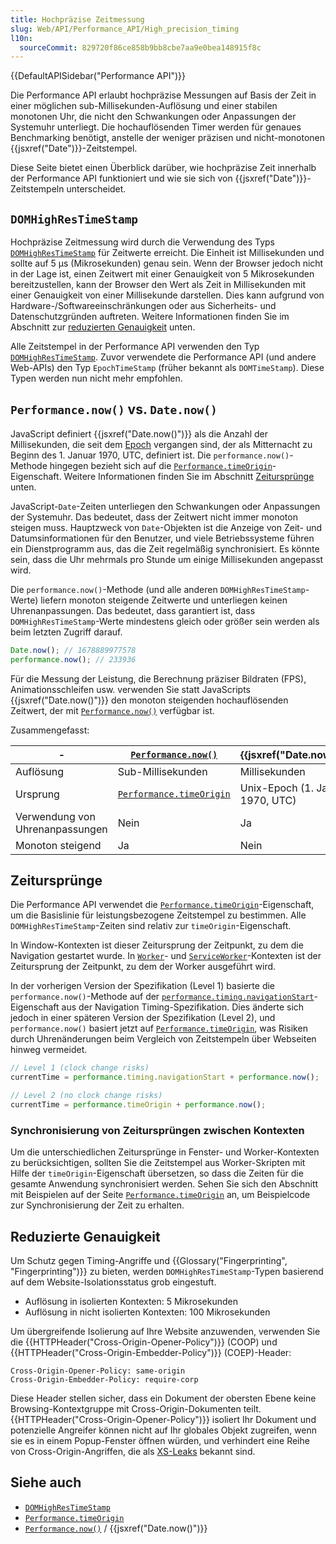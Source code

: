 ```yaml
---
title: Hochpräzise Zeitmessung
slug: Web/API/Performance_API/High_precision_timing
l10n:
  sourceCommit: 829720f86ce858b9bb8cbe7aa9e0bea148915f8c
---
```


{{DefaultAPISidebar("Performance API")}}

Die Performance API erlaubt hochpräzise Messungen auf Basis der Zeit in einer möglichen sub-Millisekunden-Auflösung und einer stabilen monotonen Uhr, die nicht den Schwankungen oder Anpassungen der Systemuhr unterliegt. Die hochauflösenden Timer werden für genaues Benchmarking benötigt, anstelle der weniger präzisen und nicht-monotonen {{jsxref("Date")}}-Zeitstempel.

Diese Seite bietet einen Überblick darüber, wie hochpräzise Zeit innerhalb der Performance API funktioniert und wie sie sich von {{jsxref("Date")}}-Zeitstempeln unterscheidet.

## `DOMHighResTimeStamp`

Hochpräzise Zeitmessung wird durch die Verwendung des Typs [`DOMHighResTimeStamp`](/de/docs/Web/API/DOMHighResTimeStamp) für Zeitwerte erreicht. Die Einheit ist Millisekunden und sollte auf 5 µs (Mikrosekunden) genau sein. Wenn der Browser jedoch nicht in der Lage ist, einen Zeitwert mit einer Genauigkeit von 5 Mikrosekunden bereitzustellen, kann der Browser den Wert als Zeit in Millisekunden mit einer Genauigkeit von einer Millisekunde darstellen. Dies kann aufgrund von Hardware-/Softwareeinschränkungen oder aus Sicherheits- und Datenschutzgründen auftreten. Weitere Informationen finden Sie im Abschnitt zur [reduzierten Genauigkeit](#reduzierte_genauigkeit) unten.

Alle Zeitstempel in der Performance API verwenden den Typ [`DOMHighResTimeStamp`](/de/docs/Web/API/DOMHighResTimeStamp). Zuvor verwendete die Performance API (und andere Web-APIs) den Typ `EpochTimeStamp` (früher bekannt als `DOMTimeStamp`). Diese Typen werden nun nicht mehr empfohlen.

## `Performance.now()` vs. `Date.now()`

JavaScript definiert {{jsxref("Date.now()")}} als die Anzahl der Millisekunden, die seit dem [Epoch](/de/docs/Web/JavaScript/Reference/Global_Objects/Date#the_epoch_timestamps_and_invalid_date) vergangen sind, der als Mitternacht zu Beginn des 1. Januar 1970, UTC, definiert ist. Die `performance.now()`-Methode hingegen bezieht sich auf die [`Performance.timeOrigin`](/de/docs/Web/API/Performance/timeOrigin)-Eigenschaft. Weitere Informationen finden Sie im Abschnitt [Zeitursprünge](#zeitursprünge) unten.

JavaScript-`Date`-Zeiten unterliegen den Schwankungen oder Anpassungen der Systemuhr. Das bedeutet, dass der Zeitwert nicht immer monoton steigen muss. Hauptzweck von `Date`-Objekten ist die Anzeige von Zeit- und Datumsinformationen für den Benutzer, und viele Betriebssysteme führen ein Dienstprogramm aus, das die Zeit regelmäßig synchronisiert. Es könnte sein, dass die Uhr mehrmals pro Stunde um einige Millisekunden angepasst wird.

Die `performance.now()`-Methode (und alle anderen `DOMHighResTimeStamp`-Werte) liefern monoton steigende Zeitwerte und unterliegen keinen Uhrenanpassungen. Das bedeutet, dass garantiert ist, dass `DOMHighResTimeStamp`-Werte mindestens gleich oder größer sein werden als beim letzten Zugriff darauf.

```js
Date.now(); // 1678889977578
performance.now(); // 233936
```

Für die Messung der Leistung, die Berechnung präziser Bildraten (FPS), Animationsschleifen usw. verwenden Sie statt JavaScripts {{jsxref("Date.now()")}} den monoton steigenden hochauflösenden Zeitwert, der mit [`Performance.now()`](/de/docs/Web/API/Performance/now) verfügbar ist.

Zusammengefasst:

| -                               | [`Performance.now()`](/de/docs/Web/API/Performance/now)             | {{jsxref("Date.now()")}}         |
| ------------------------------- | ------------------------------------------------------------------- | -------------------------------- |
| Auflösung                       | Sub-Millisekunden                                                   | Millisekunden                    |
| Ursprung                        | [`Performance.timeOrigin`](/de/docs/Web/API/Performance/timeOrigin) | Unix-Epoch (1. Januar 1970, UTC) |
| Verwendung von Uhrenanpassungen | Nein                                                                | Ja                               |
| Monoton steigend                | Ja                                                                  | Nein                             |

## Zeitursprünge

Die Performance API verwendet die [`Performance.timeOrigin`](/de/docs/Web/API/Performance/timeOrigin)-Eigenschaft, um die Basislinie für leistungsbezogene Zeitstempel zu bestimmen. Alle `DOMHighResTimeStamp`-Zeiten sind relativ zur `timeOrigin`-Eigenschaft.

In Window-Kontexten ist dieser Zeitursprung der Zeitpunkt, zu dem die Navigation gestartet wurde. In [`Worker`](/de/docs/Web/API/Worker)- und [`ServiceWorker`](/de/docs/Web/API/ServiceWorker)-Kontexten ist der Zeitursprung der Zeitpunkt, zu dem der Worker ausgeführt wird.

In der vorherigen Version der Spezifikation (Level 1) basierte die `performance.now()`-Methode auf der [`performance.timing.navigationStart`](/de/docs/Web/API/PerformanceTiming/navigationStart)-Eigenschaft aus der Navigation Timing-Spezifikation. Dies änderte sich jedoch in einer späteren Version der Spezifikation (Level 2), und `performance.now()` basiert jetzt auf [`Performance.timeOrigin`](/de/docs/Web/API/Performance/timeOrigin), was Risiken durch Uhrenänderungen beim Vergleich von Zeitstempeln über Webseiten hinweg vermeidet.

```js
// Level 1 (clock change risks)
currentTime = performance.timing.navigationStart + performance.now();

// Level 2 (no clock change risks)
currentTime = performance.timeOrigin + performance.now();
```

### Synchronisierung von Zeitursprüngen zwischen Kontexten

Um die unterschiedlichen Zeitursprünge in Fenster- und Worker-Kontexten zu berücksichtigen, sollten Sie die Zeitstempel aus Worker-Skripten mit Hilfe der `timeOrigin`-Eigenschaft übersetzen, so dass die Zeiten für die gesamte Anwendung synchronisiert werden. Sehen Sie sich den Abschnitt mit Beispielen auf der Seite [`Performance.timeOrigin`](/de/docs/Web/API/Performance/timeOrigin) an, um Beispielcode zur Synchronisierung der Zeit zu erhalten.

## Reduzierte Genauigkeit

Um Schutz gegen Timing-Angriffe und {{Glossary("Fingerprinting", "Fingerprinting")}} zu bieten, werden `DOMHighResTimeStamp`-Typen basierend auf dem Website-Isolationsstatus grob eingestuft.

- Auflösung in isolierten Kontexten: 5 Mikrosekunden
- Auflösung in nicht isolierten Kontexten: 100 Mikrosekunden

Um übergreifende Isolierung auf Ihre Website anzuwenden, verwenden Sie die {{HTTPHeader("Cross-Origin-Opener-Policy")}} (COOP) und
{{HTTPHeader("Cross-Origin-Embedder-Policy")}} (COEP)-Header:

```http
Cross-Origin-Opener-Policy: same-origin
Cross-Origin-Embedder-Policy: require-corp
```

Diese Header stellen sicher, dass ein Dokument der obersten Ebene keine Browsing-Kontextgruppe mit
Cross-Origin-Dokumenten teilt. {{HTTPHeader("Cross-Origin-Opener-Policy")}} isoliert Ihr Dokument und potenzielle Angreifer
können nicht auf Ihr globales Objekt zugreifen, wenn sie es in einem Popup-Fenster öffnen würden, und verhindert eine Reihe von Cross-Origin-Angriffen, die als [XS-Leaks](https://github.com/xsleaks/xsleaks) bekannt sind.

## Siehe auch

- [`DOMHighResTimeStamp`](/de/docs/Web/API/DOMHighResTimeStamp)
- [`Performance.timeOrigin`](/de/docs/Web/API/Performance/timeOrigin)
- [`Performance.now()`](/de/docs/Web/API/Performance/now) / {{jsxref("Date.now()")}}
